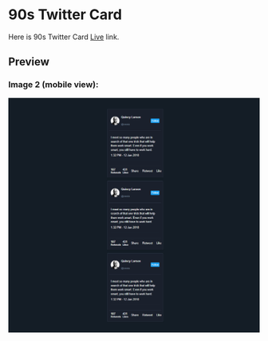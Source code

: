 # 90s Twitter Card

Here is 90s Twitter Card [Live](https://90stwittercard.netlify.app/) link.

## Preview
### Image 2 (mobile view):
<p align="center">
    <img src="./images/image.png" />
</p>
